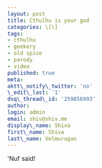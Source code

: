 ```yaml
---
layout: post
title: Cthulhu is your god
categories: \[\]
tags:
- cthulhu
- geekery
- old spice
- parody
- video
published: true
meta:
aktt\_notify\_twitter: 'no'
\_edit\_last: '1'
dsq\_thread\_id: '259856993'
author:
login: admin
email: shiv@shiv.me
display\_name: Shiva
first\_name: Shiva
last\_name: Velmurugan
---
```


'Nuf said!